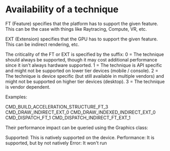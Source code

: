 # Availability of a technique

FT (Feature) specifies that the platform has to support the given feature. This can be the case with things like Raytracing, Compute, VR, etc.

EXT (Extension) specifies that the GPU has to support the given feature. This can be indirect rendering, etc.

The criticality of the FT or EXT is specified by the suffix:
0 = The technique should always be supported, though it may cost additional performance since it isn't always hardware supported.
1 = The technique is API specific and might not be supported on lower tier devices (mobile / console).
2 = The technique is device specific (but still available in multiple vendors) and might not be supported on higher tier devices (desktop).
3 = The technique is vendor dependent.


Examples:

CMD_BUILD_ACCELERATION_STRUCTURE_FT_3
CMD_DRAW_INDIRECT_EXT_0
CMD_DRAW_INDEXED_INDIRECT_EXT_0
CMD_DISPATCH_FT_1
CMD_DISPATCH_INDIRECT_FT_EXT_1

Their performance impact can be queried using the Graphics class:

Supported: This is natively supported on the device.
Performance: It is supported, but by not natively
Error: It won't run